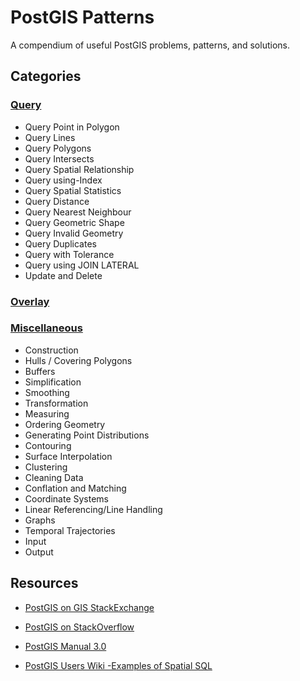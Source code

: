 # PostGIS Patterns

A compendium of useful PostGIS problems, patterns, and solutions.

## Categories

### [Query](pgp-query.md)
* Query Point in Polygon
* Query Lines
* Query Polygons
* Query Intersects
* Query Spatial Relationship
* Query using-Index
* Query Spatial Statistics
* Query Distance
* Query Nearest Neighbour
* Query Geometric Shape
* Query Invalid Geometry
* Query Duplicates
* Query with Tolerance
* Query using JOIN LATERAL
* Update and Delete

### [Overlay](pgp-overlay.md)

### [Miscellaneous](pgp-misc.md)
* Construction
* Hulls / Covering Polygons
* Buffers
* Simplification
* Smoothing
* Transformation
* Measuring
* Ordering Geometry
* Generating Point Distributions
* Contouring
* Surface Interpolation
* Clustering
* Cleaning Data
* Conflation and Matching
* Coordinate Systems
* Linear Referencing/Line Handling
* Graphs
* Temporal Trajectories
* Input
* Output


## Resources

* [PostGIS on GIS StackExchange](https://gis.stackexchange.com/questions/tagged/postgis?tab=Newest)
* [PostGIS on StackOverflow](https://stackoverflow.com/questions/tagged/postgis)

* [PostGIS Manual 3.0](https://postgis.net/docs/manual-3.0/index.html)
* [PostGIS Users Wiki -Examples of Spatial SQL](https://trac.osgeo.org/postgis/wiki/UsersWikiMain#ExamplesofSpatialSQL)  

